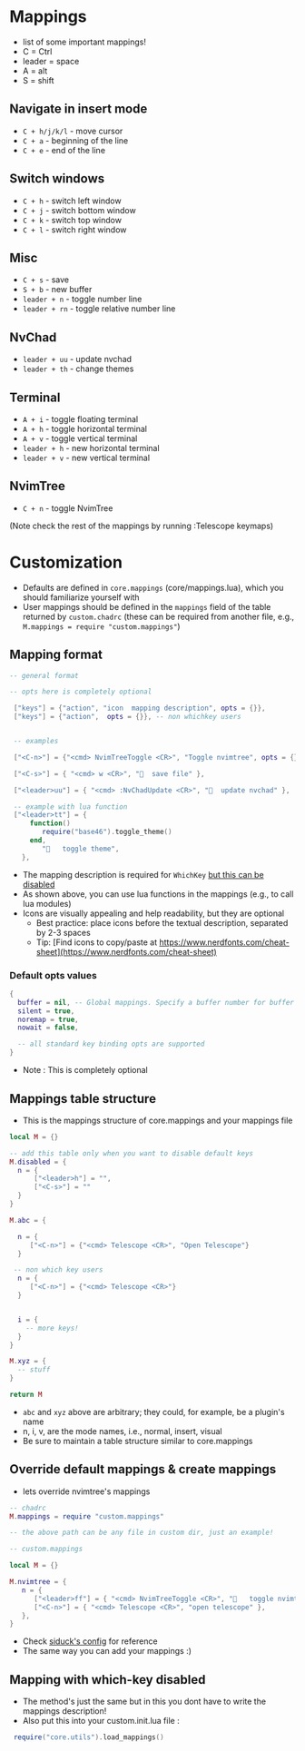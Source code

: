 # Mappings

- list of some important mappings!
- C = Ctrl
- leader = space
- A = alt
- S = shift

## Navigate in insert mode

- `C + h/j/k/l` - move cursor
- `C + a` - beginning of the line
- `C + e` -  end of the line

## Switch windows 

- `C + h` - switch left window
- `C + j` - switch bottom window
- `C + k` - switch top window
- `C + l` - switch right window

## Misc

- `C + s` - save
- `S + b` - new buffer
- `leader + n` - toggle number line
- `leader + rn` - toggle relative number line

## NvChad

- `leader + uu` - update nvchad
- `leader + th` - change themes

## Terminal 

- `A + i` - toggle floating terminal
- `A + h` - toggle horizontal terminal
- `A + v` - toggle vertical terminal
- `leader + h` - new horizontal terminal
- `leader + v` - new vertical terminal

## NvimTree

- `C + n` - toggle NvimTree

(Note check the rest of the mappings by running :Telescope keymaps)


# Customization
- Defaults are defined in `core.mappings` (core/mappings.lua), which you should familiarize yourself with
- User mappings should be defined in the `mappings` field of the table returned by `custom.chadrc` (these can be required from another file, e.g., `M.mappings = require "custom.mappings"`)

## Mapping format

```lua
-- general format

-- opts here is completely optional

 ["keys"] = {"action", "icon  mapping description", opts = {}},
 ["keys"] = {"action",  opts = {}}, -- non whichkey users


 -- examples

 ["<C-n>"] = {"<cmd> NvimTreeToggle <CR>", "Toggle nvimtree", opts = {}},

 ["<C-s>"] = { "<cmd> w <CR>", "﬚  save file" },

 ["<leader>uu"] = { "<cmd> :NvChadUpdate <CR>", "  update nvchad" },

 -- example with lua function
 ["<leader>tt"] = {
     function()
        require("base46").toggle_theme()
     end,
        "   toggle theme",
   },
```

- The mapping description is required for `WhichKey` [but this can be disabled](#mapping-with-which-key-disabled)
- As shown above, you can use lua functions in the mappings (e.g., to call lua modules)
- Icons are visually appealing and help readability, but they are optional
  - Best practice: place icons before the textual description, separated by 2-3 spaces
  - Tip: [Find icons to copy/paste at https://www.nerdfonts.com/cheat-sheet](https://www.nerdfonts.com/cheat-sheet)


### Default opts values


```lua
{
  buffer = nil, -- Global mappings. Specify a buffer number for buffer local mappings
  silent = true, 
  noremap = true,
  nowait = false,

  -- all standard key binding opts are supported 
}
```

- Note : This is completely optional

## Mappings table structure

- This is the mappings structure of core.mappings and your mappings file

```lua
local M = {}

-- add this table only when you want to disable default keys
M.disabled = {
  n = {
      ["<leader>h"] = "",
      ["<C-s>"] = ""
  }
}

M.abc = {

  n = {
     ["<C-n>"] = {"<cmd> Telescope <CR>", "Open Telescope"}
  }

 -- non which key users
  n = {
     ["<C-n>"] = {"<cmd> Telescope <CR>"}
  }


  i = {
    -- more keys!
  }
}

M.xyz = {
  -- stuff
}

return M
```

- `abc` and `xyz` above are arbitrary; they could, for example, be a plugin's name
- n, i, v, are the mode names, i.e., normal, insert, visual
- Be sure to maintain a table structure similar to core.mappings 

## Override default mappings & create mappings

- lets override nvimtree's mappings

```lua
-- chadrc
M.mappings = require "custom.mappings"

-- the above path can be any file in custom dir, just an example!
```

```lua
-- custom.mappings

local M = {}

M.nvimtree = {
   n = {
      ["<leader>ff"] = { "<cmd> NvimTreeToggle <CR>", "   toggle nvimtree" },
      ["<C-n>"] = { "<cmd> Telescope <CR>", "open telescope" },
   },
}
```

- Check [siduck's config](https://github.com/siduck/dotfiles/blob/master/nvchad/custom/mappings.lua) for reference
- The same way you can add your mappings :)

## Mapping with which-key disabled

- The method's just the same but in this you dont have to write the mappings description!
- Also put this into your custom.init.lua file :

```lua
 require("core.utils").load_mappings()
```
